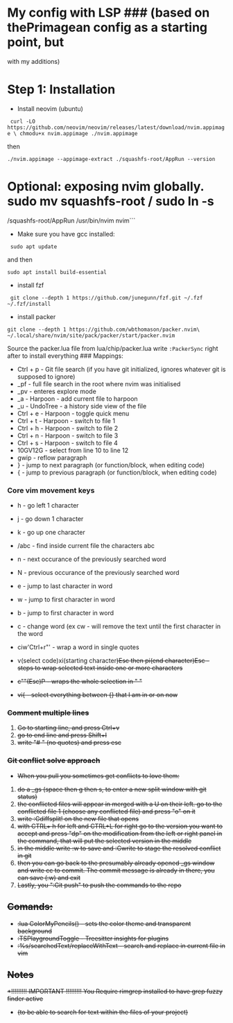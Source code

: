 # My config with LSP ### (based on thePrimagean config as a starting point, but
with my additions)

# Step 1: Installation

* Install neovim (ubuntu)

`` curl -LO
https://github.com/neovim/neovim/releases/latest/download/nvim.appimage \ chmodu+x nvim.appimage ./nvim.appimage``

then

``./nvim.appimage --appimage-extract ./squashfs-root/AppRun --version ``

# Optional: exposing nvim globally. sudo mv squashfs-root / sudo ln -s
/squashfs-root/AppRun /usr/bin/nvim nvim```

* Make sure you have gcc installed:

`` sudo apt update``

and then 

`` sudo apt install build-essential ``

 * install fzf
 
 `` git clone --depth 1 https://github.com/junegunn/fzf.git ~/.fzf
 ~/.fzf/install``

* install packer 

`` git clone --depth 1 https://github.com/wbthomason/packer.nvim\
~/.local/share/nvim/site/pack/packer/start/packer.nvim ``

 Source the packer.lua file from lua/chip/packer.lua write ``:PackerSync``
 right after to install everything ### Mappings:

* Ctrl + p - Git file search (if you have git initialized, ignores whatever git
  is supposed to ignore)
* _pf - full file search in the root where nvim was initialised
* _pv - enteres explore mode
* _a - Harpoon - add current file to harpoon
* _u - UndoTree - a history side view of the file
* Ctrl + e - Harpoon - toggle quick menu
* Ctrl + t - Harpoon - switch to file 1
* Ctrl + h - Harpoon - switch to file 2
* Ctrl + n - Harpoon - switch to file 3
* Ctrl + s - Harpoon - switch to file 4
* 10GV12G - select from line 10 to line 12
* gwip - reflow paragraph
* } - jump to next paragraph (or function/block, when editing code)
* { - jump to previous paragraph (or function/block, when editing code)


### Core vim movement keys
* h - go left 1 character
* j - go down 1 character
* k - go up one character
* /abc - find inside current file the characters abc
* n - next occurance of the previously searched word
* N - previous occurance of the previously searched word
* e - jump to last character in word
* w - jump to first character in word
* b - jump to first character in word
* c - change word (ex cw - will remove the text until the first character in the word

* ciw'Ctrl+r"' - wrap a word in single quotes
* v(select code)xi(starting character<s>)Esc then pi(end character<s>)Esc - steps to wrap selected text inside one or more characters
* <selection>c""(Esc)P - wraps the whole selection in " "

 * vi{ - select everything between {} that I am in or on now

### Comment multiple lines
1. Go to starting line, and press Ctrl+v
2. go to end line and press Shift+I
3. write "# " (no quotes) and press esc

### Git conflict solve approach

- When you pull you sometimes get conflicts to love them: 
1. do a _gs (space then g then s, to enter a new split window with git status)
2. the conflicted files will appear in merged with a U on their left. go to the conflicted file 1 (choose any conflicted file) and press "o" on it
3. write :Gdiffsplit! on the new file that opens
4. with CTRL+ h for left and CTRL+L for right go to the version you want to accept and press "dp" on the modification from the left or right panel in the command, that will put the selected version in the middle
5. in the middle write :w to save and :Gwrite to stage the resolved conflict in git
6. then you can go back to the presumably already opened _gs window and write cc to commit. The commit message is already in there, you can save (:w) and exit
7. Lastly, you ":Git push" to push the commands to the repo

## Comands:

* :lua ColorMyPencils() - sets the color theme and transparent background
* :TSPlaygroundToggle - Treesitter insights for plugins
* :%s/searchedText/replaceWithText - search and replace in current file in vim

## Notes

*!!!!!!!!! IMPORTANT !!!!!!!!!  You Require rimgrep installed to have grep fuzzy finder active
* (to be able to search for text within the files of your project)

